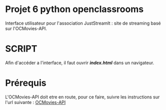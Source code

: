 # **Projet 6 python openclassrooms**

Interface utilisateur pour l'association JustStreamIt : site de streaming basé sur l'OCMovies-API.

# SCRIPT

Afin d'accéder a l'interface, il faut ouvrir ___index.html___ dans un navigateur.

# Prérequis
L'OCMovies-API doit etre en route, pour ce faire, suivre les instructions sur l'url suivante : [OCMovies-API](https://github.com/OpenClassrooms-Student-Center/OCMovies-API-EN-FR)